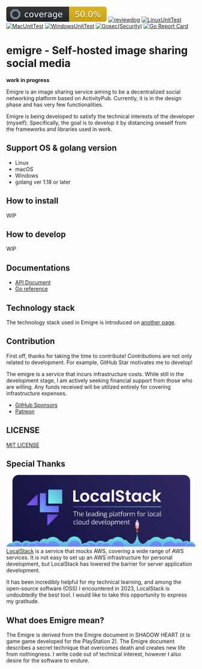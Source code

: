 ![Coverage](https://raw.githubusercontent.com/nao1215/octocovs-central-repo/main/badges/nao1215/emigre/coverage.svg)
[![reviewdog](https://github.com/nao1215/emigre/server/actions/workflows/reviewdog.yml/badge.svg)](https://github.com/nao1215/emigre/server/actions/workflows/reviewdog.yml)
[![LinuxUnitTest](https://github.com/nao1215/emigre/server/actions/workflows/linux_test.yml/badge.svg)](https://github.com/nao1215/emigre/server/actions/workflows/linux_test.yml)
[![MacUnitTest](https://github.com/nao1215/emigre/server/actions/workflows/mac_test.yml/badge.svg)](https://github.com/nao1215/emigre/server/actions/workflows/mac_test.yml)
[![WindowsUnitTest](https://github.com/nao1215/emigre/server/actions/workflows/windows_test.yml/badge.svg)](https://github.com/nao1215/emigre/server/actions/workflows/windows_test.yml)
[![Gosec(Security)](https://github.com/nao1215/emigre/server/actions/workflows/security.yml/badge.svg)](https://github.com/nao1215/emigre/server/actions/workflows/security.yml)
[![Go Report Card](https://goreportcard.com/badge/github.com/nao1215/emigre)](https://goreportcard.com/report/github.com/nao1215/emigre)

# emigre - Self-hosted image sharing social media
**work in progress**  
  
Emigre is an image sharing service aiming to be a decentralized social networking platform based on ActivityPub. Currently, it is in the design phase and has very few functionalities.   

Emigre is being developed to satisfy the technical interests of the developer (myself). Specifically, the goal is to develop it by distancing oneself from the frameworks and libraries used in work.

## Support OS & golang version
- Linux 
- macOS
- Windows
- golang ver 1.18 or later

## How to install
WIP

## How to develop
WIP

## Documentations
- [API Document](https://nao1215.github.io/emigre/index.html)
- [Go reference](https://pkg.go.dev/github.com/nao1215/emigre)

## Technology stack
The technology stack used in Emigre is introduced on [another page](./docs/technology_stack.md).


## Contribution
First off, thanks for taking the time to contribute! Contributions are not only related to development. For example, GitHub Star motivates me to develop! 
  
The emigre is a service that incurs infrastructure costs. While still in the development stage, I am actively seeking financial support from those who are willing. Any funds received will be utilized entirely for covering infrastructure expenses.
- [GitHub Sponsors](https://github.com/sponsors/nao1215)
- [Patreon](https://www.patreon.com/emigre680)

## LICENSE
[MIT LICENSE](./LICENSE)

## Special Thanks
![localstack](./docs/images/localstack-readme-banner.svg)
[LocalStack](https://localstack.cloud/) is a service that mocks AWS, covering a wide range of AWS services. It is not easy to set up an AWS infrastructure for personal development, but LocalStack has lowered the barrier for server application development.   

It has been incredibly helpful for my technical learning, and among the open-source software (OSS) I encountered in 2023, LocalStack is undoubtedly the best tool. I would like to take this opportunity to express my gratitude.

## What does Emigre mean?
The Emigre is derived from the Emigre document in SHADOW HEART (it is game game developed for the PlayStation 2). The Emigre document describes a secret technique that overcomes death and creates new life from nothingness. I write code out of technical interest, however I also desire for the software to endure.